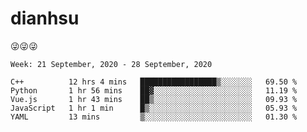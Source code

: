 
# dianhsu

:stuck_out_tongue_winking_eye::stuck_out_tongue_winking_eye::stuck_out_tongue_winking_eye:

<!--START_SECTION:waka-->
```text
Week: 21 September, 2020 - 28 September, 2020

C++          12 hrs 4 mins   █████████████████▒░░░░░░░   69.50 % 
Python       1 hr 56 mins    ██▓░░░░░░░░░░░░░░░░░░░░░░   11.19 % 
Vue.js       1 hr 43 mins    ██▒░░░░░░░░░░░░░░░░░░░░░░   09.93 % 
JavaScript   1 hr 1 min      █▒░░░░░░░░░░░░░░░░░░░░░░░   05.93 % 
YAML         13 mins         ▒░░░░░░░░░░░░░░░░░░░░░░░░   01.30 % 
```
<!--END_SECTION:waka-->
